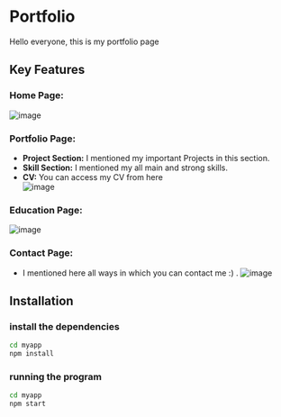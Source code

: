 # Portfolio
Hello everyone, this is my portfolio page
## Key Features
### Home Page:
![image](https://github.com/Sumitkb21/Assignment_2_ACA/assets/101947627/92e0cf66-ffd3-4759-8d46-c0bca37d2eef)

### Portfolio Page:
- **Project Section:** I mentioned my important Projects in this section.
- **Skill Section:** I mentioned my all main and strong skills.
- **CV:** You can access my CV from here  
![image](https://github.com/Sumitkb21/Portfolio/assets/101947627/e1223aea-9c03-4da0-9e23-a0df2403d256)

### Education Page:
![image](https://github.com/Sumitkb21/Assignment_2_ACA/assets/101947627/59bb09c4-b8ac-46c1-a61a-8eaaadffd8e7)
### Contact Page:
- I mentioned here all ways in which you can contact me :) .
![image](https://github.com/Sumitkb21/Assignment_2_ACA/assets/101947627/7f90c3c4-d349-4865-bb9d-b5b3a34bfe60)

## Installation 
### install the dependencies
```bash
cd myapp
npm install
```
### running the program
```bash
cd myapp
npm start
```


